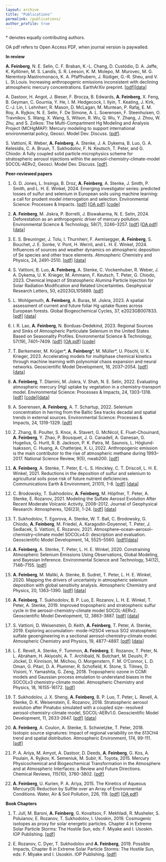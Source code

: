 ```yaml
---
layout: archive
title: "Publications"
permalink: /publications/
author_profile: true
---
```


<!--{% if author.googlescholar %}
  You can also find my articles on <u><a href="{{author.googlescholar}}">my Google Scholar profile</a>.</u>
{% endif %}

{% include base_path %}

{% for post in site.publications reversed %}
  {% include archive-single.html %}
{% endfor %}
-->

\* denotes equally contributing authors.

OA pdf refers to Open Access PDF, when journal version is paywalled.

**In review**

**A. Feinberg**, N. E. Selin, C. F. Braban, K.-L. Chang, D. Custódio, D. A. Jaffe, K. Kyllönen, M. S. Landis, S. R. Leeson, K. M. Molepo, M. Murovec, M. G. Nerentorp Mastromonaco, K. A. Pfaffhubern, J. Rüdiger, G.-R. Sheu, and V. L. St.Louis. Increasing anthropogenic emissions inconsistent with declining atmospheric mercury concentrations. EarthArXiv preprint. \[[pdf](https://doi.org/10.31223/X5B38K)]\[[data](https://doi.org/10.5281/zenodo.10551589)]

A. Dastoor, H. Angot, J. Bieser, F. Brocza, B. Edwards, **A. Feinberg**, X. Feng, B. Geyman, C. Gournia, Y. He, I. M. Hedgecock, I. Ilyin, T. Keating, J. Kirk, C.-J. Lin, I. Lehnherr, R. Mason, D. McLagan, M. Muntean, P. Rafaj, E. M. Roy, A. Ryjkov, N. E. Selin, F. De Simone, A. L. Soerensen, F. Steenhuisen, O. Travnikov, S. Wang, X. Wang, S, Wilson, R. Wu, Q. Wu, Y. Zhang, J. Zhou, W. Zhu, and S. Zolkos: The Multi-Compartment Hg Modeling and Analysis Project (MCHgMAP): Mercury modeling to support international environmental policy, Geosci. Model Dev. Discuss. \[[pdf](https://doi.org/10.5194/gmd-2024-65)].

S. Vattioni, R. Weber, **A. Feinberg**, A. Stenke, J. A. Dykema, B. Luo, G. A. Kelesidis, C. A. Bruun, T. Sukhodolov, F. N. Keutsch, T. Peter, and G. Chiodo: A fully coupled solid particle microphysics scheme for stratospheric aerosol injections within the aerosol-chemistry-climate-model SOCOL-AERv2,  Geosci. Model Dev. Discuss. \[[pdf](https://doi.org/10.5194/egusphere-2024-444)].

**Peer-reviewed papers**
1. G. D. Jones, L. Insinga, B. Droz, **A. Feinberg**, A. Stenke, J. Smith, P. Smith, and L. H. E. Winkel, 2024. Emerging investigator series: predicted losses of sulfur and selenium in European soils using machine learning: a call for prudent model interrogation and selection. Environmental Science: Processes & Impacts. \[[pdf](https://doi.org/10.1039/D4EM00338A)] \[[OA pdf](https://hdl.handle.net/1721.1/155949)] \[[code](https://zenodo.org/doi/10.5281/zenodo.12695648)]

1. **A. Feinberg**, M. Jiskra, P. Borrelli, J. Biswakarma, N. E. Selin, 2024. Deforestation as an anthropogenic driver of mercury pollution. Environmental Science & Technology, 58(7), 3246–3257. \[[pdf](https://doi.org/10.1021/acs.est.3c07851)] \[[OA pdf](https://doi.org/10.31223/X5TQ03)] \[[data](https://doi.org/10.5281/zenodo.8364698)]

1. E. S. Breuninger, J. Tolu, I. Thurnherr, F. Aemisegger, **A. Feinberg**, S. Bouchet, J. E. Sonke, V. Pont, H. Wernli, and L. H. E. Winkel, 2024. Influences of sources and weather dynamics on atmospheric deposition of Se species and other trace elements. Atmospheric Chemistry and Physics, 24, 2491–2510. \[[pdf](https://doi.org/10.5194/acp-24-2491-2024)] \[[data](https://doi.org/10.3929/ethz-b-000647996)]

1. S. Vattioni,  B. Luo,  **A. Feinberg**,  A. Stenke,  C. Vockenhuber,  R. Weber,  J. A. Dykema,  U. K. Krieger,  M. Ammann,  F. Keutsch,  T. Peter,  G. Chiodo, 2023. Chemical Impact of Stratospheric Alumina Particle Injection for Solar Radiation Modification and Related Uncertainties. Geophysical Research Letters, 50, e2023GL105889. \[[pdf](https://doi.org/10.1029/2023GL105889)]

1. L. Wohlgemuth, **A. Feinberg**, A. Buras, M. Jiskra, 2023. A spatial assessment of current and future foliar Hg uptake fluxes across European forests. Global Biogeochemical Cycles, 37, e2023GB007833. \[[pdf](https://doi.org/10.1029/2023GB007833)] \[[data](https://doi.org/10.5281/zenodo.7851718)]

1. I. R. Lao, **A. Feinberg**, N. Borduas-Dedekind, 2023. Regional Sources and Sinks of Atmospheric Particulate Selenium in the United States Based on Seasonality Profiles. Environmental Science & Technology, 57(19), 7401–7409. \[[pdf](https://doi.org/10.1021/acs.est.2c08243)] \[[OA pdf](https://hdl.handle.net/1721.1/153450)] [[code](https://github.com/isabellelao/atmos_se_improve.git)]

1. T. Berkemeier, M. Krüger\*, **A. Feinberg**\*, M. Müller*, U. Pöschl, U. K. Krieger, 2023. Accelerating models for multiphase chemical kinetics through machine learning with polynomial chaos expansion and neural networks. Geoscientific Model Development, 16, 2037–2054. \[[pdf](https://doi.org/10.5194/gmd-16-2037-2023)] \[[data](https://doi.org/10.5281/zenodo.7214880)] 

1. **A. Feinberg**, T. Dlamini, M. Jiskra, V. Shah, N. E. Selin, 2022. Evaluating atmospheric mercury (Hg) uptake by vegetation in a chemistry-transport model. Environmental Science: Processes & Impacts, 24, 1303-1318. \[[pdf](https://doi.org/10.1039/D2EM00032F)] \[[code](https://github.com/arifein/offline-drydep)]\[[data](https://doi.org/10.7910/DVN/R7NRNK)]

1. A. Soerensen, **A. Feinberg**, A. T. Schartup, 2022. Selenium concentration in herring from the Baltic Sea tracks decadal and spatial trends in external sources. Environmental Science: Processes & Impacts, 24, 1319-1329. \[[pdf](https://doi.org/10.1039/d1em00418b)]

1. Z. Zhang, B. Poulter, S. Knox, A. Stavert, G. McNicol, E. Fluet-Chouinard, **A. Feinberg**, Y. Zhao, P. Bousquet, J. G. Canadell, A. Ganesan, G. Hugelius, G. Hurtt, R. B. Jackson, P. K. Patra, M. Saunois, L. Höglund-Isaksson, C. Huang, A. Chatterjee, X. Li, 2022. Anthropogenic emission is the main contributor to the rise of atmospheric methane during 1993–2017. National Science Review, 9(5), nwab200. \[[pdf](https://doi.org/10.1093/nsr/nwab200)] 

1. **A. Feinberg**, A. Stenke, T. Peter,  E.-L. S. Hinckley, C. T. Driscoll, L. H. E. Winkel, 2021. Reductions in the deposition of sulfur and selenium to agricultural soils pose risk of future nutrient deficiencies. Communications Earth & Environment, 2(101), 1-8. \[[pdf](https://doi.org/10.1038/s43247-021-00172-0)]  \[[data](https://doi.org/10.3929/ethz-b-000417871)]

1. C. Brodowsky, T. Sukhodolov, **A. Feinberg**, M. Höpfner, T. Peter, A. Stenke, E. Rozanov, 2021. Modeling the Sulfate Aerosol Evolution After Recent Moderate Volcanic Activity, 2008–2012. Journal of Geophysical Research: Atmospheres, 126(23), 1-24. \[[pdf](https://doi.org/10.1029/2021JD035472)]  \[[data](https://doi.org/10.5281/zenodo.5035442)]

1. T. Sukhodolov, T. Egorova, A. Stenke, W. T. Ball, C. Brodowsky, G. Chiodo, **A. Feinberg**, M. Friedel, A. Karagodin-Doyennel, T. Peter, J. Sedlacek, S. Vattioni, E. Rozanov, 2021. Atmosphere–ocean–aerosol–chemistry–climate model SOCOLv4.0: description and evaluation. Geoscientific Model Development, 14, 5525–5560. \[[pdf](https://doi.org/10.5194/gmd-14-5525-2021)]\[[data](https://doi.org/10.5281/zenodo.5148741)]

1. **A. Feinberg**, A. Stenke, T. Peter, L. H. E. Winkel, 2020. Constraining Atmospheric Selenium Emissions Using Observations, Global Modeling, and Bayesian Inference. Environmental Science and Technology, 54(12), 7146–7155. \[[pdf](https://doi.org/10.1021/acs.est.0c01408)]

1. **A. Feinberg**, M. Maliki, A. Stenke, B. Sudret, T. Peter, L. H. E. Winkel, 2020. Mapping the drivers of uncertainty in atmospheric selenium deposition with global sensitivity analysis. Atmospheric Chemistry and Physics, 20, 1363–1390. \[[pdf](https://doi.org/10.5194/acp-20-1363-2020)] \[[data](https://doi.org/10.3929/ethz-b-000357105)]

1. **A. Feinberg**, T. Sukhodolov, B. P. Luo, E. Rozanov, L. H. E. Winkel, T. Peter, A. Stenke, 2019. Improved tropospheric and stratospheric sulfur cycle in the aerosol-chemistry-climate model SOCOL-AERv2. Geoscientific Model Development, 12, 3863-3887. \[[pdf](https://doi.org/10.5194/gmd-12-3863-2019)] \[[data](https://doi.org/10.3929/ethz-b-000342078)]

1. S. Vattioni, D. Weisenstein, D. Keith, **A. Feinberg**, T. Peter, A. Stenke, 2019. Exploring accumulation- mode-H2SO4 versus SO2 stratospheric sulfate geoengineering in a sectional aerosol-chemistry-climate model. Atmospheric Chemistry and Physics, 19, 4877-4897. \[[pdf](https://doi.org/10.5194/acp-19-4877-2019)] \[[data](https://doi.org/10.7910/DVN/UNH29I)]

1. L. E. Revell, A. Stenke, F. Tummon, **A. Feinberg**, E. Rozanov, T. Peter, N. L. Abraham, H. Akiyoshi, A. T. Archibald, N. Butchart, M. Deushi, P. Jöckel, D. Kinnison, M. Michou, O. Morgenstern, F. M. O’Connor, L. D. Oman, G. Pitari, D. A. Plummer, R. Schofield, K. Stone, S. Tilmes, D. Visioni, Y. Yamashita, G. Zeng, 2018. Tropospheric ozone in CCMI models and Gaussian process emulation to understand biases in the SOCOLv3 chemistry-climate model. Atmospheric Chemistry and Physics, 18, 16155-16172. \[[pdf](https://doi.org/10.5194/acp-18-16155-2018)]

1. T. Sukhodolov, J. X. Sheng, **A. Feinberg**, B. P. Luo, T. Peter, L. Revell, A. Stenke, D. K. Weisenstein, E. Rozanov, 2018. Stratospheric aerosol evolution after Pinatubo simulated with a coupled size- resolved aerosol-chemistry-climate model, SOCOL-AERv1.0. Geoscientific Model Development, 11, 2633-2647. \[[pdf](https://doi.org/10.5194/gmd-11-2633-2018)] \[[data](https://doi.org/10.5281/zenodo.1245202)]

1. **A. Feinberg**, A. Coulon, A. Stenke, S. Schwietzke, T. Peter, 2018. Isotopic source signatures: Impact of regional variability on the δ13CH4 trend and spatial distribution. Atmospheric Environment, 174, 99-111. \[[pdf](https://doi.org/10.1016/j.atmosenv.2017.11.037)]

1. P. A. Ariya, M. Amyot, A. Dastoor, D. Deeds, **A. Feinberg**, G. Kos, A. Poulain, A. Ryjkov, K. Semeniuk, M. Subir, K. Toyota, 2015. Mercury Physicochemical and Biogeochemical Transformation in the Atmosphere and at Atmospheric Interfaces: a Review and Future Directions. Chemical Reviews, 115(10), 3760-3802. \[[pdf](https://doi.org/10.1021/cr500667e)]

1. **A. Feinberg**, U. Kurien, P. A. Ariya, 2015. The Kinetics of Aqueous Mercury(II) Reduction by Sulfite over an Array of Environmental Conditions. Water, Air & Soil Pollution, 226, 119. \[[pdf](https://doi.org/10.1007/s11270-015-2371-0)] [<a href="/files/Hgreduction_merged_upload.pdf" target="_blank">OA pdf</a>]

**Book Chapters**
1. T. Jull, M. Baroni, **A. Feinberg**, G. Kovaltsov, F. Mekhladi, R. Musheler, S. Poluianov, E. Rozanov, T. Sukhodolov, I. Usoskin, 2019. Cosmogenic isotopes as proxy for solar energetic particles. Chapter 4 in Extreme Solar Particle Storms: The Hostile Sun, eds: F. Miyake and I. Usoskin. IOP Publishing. \[[pdf](http://doi.org/10.1088/2514-3433/ab404ach4)]

1. E. Rozanov, C. Dyer, T. Sukhodolov and **A. Feinberg**, 2019. Possible Impacts, Chapter 8 in Extreme Solar Particle Storms: The Hostile Sun, eds: F. Miyake and I. Usoskin. IOP Publishing. \[[pdf](http://doi.org/10.1088/2514-3433/ab404ach8)]
